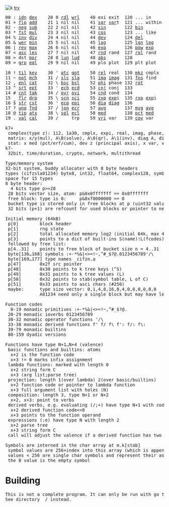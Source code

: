 ![k](https://ktye.github.io/k32.png) [try](https://ktye.github.io)
<pre>00 : <a href="../../blob/master/k.go#L818">idn</a> <a href="../../blob/master/k.go#L490">dex</a>    20 0 <a href="../../blob/master/k.go#L3993">rdl</a> <a href="../../blob/master/k.go#L3997">wrl</a>    40 exi exit  120 ... in       60 <a href="../../blob/master/k.go#L4983">prm</a>   140
01 + <a href="../../blob/master/k.go#L819">flp</a> <a href="../../blob/master/k.go#L2312">add</a>    21 1 nil nil    41 <a href="../../blob/master/k.go#L2142">sqr</a> <a href="../../blob/master/k.go#L2142">sqr</a>t  121 ... within   61       141
02 - <a href="../../blob/master/k.go#L858">neg</a> <a href="../../blob/master/k.go#L2313">sub</a>    22 2 nil nil    42 <a href="../../blob/master/k.go#L2145">sin</a>       122 <a href="../../blob/master/k.go#L4264">bin</a>          62       142
03 * <a href="../../blob/master/k.go#L861">fst</a> <a href="../../blob/master/k.go#L2314">mul</a>    23 3 nil nil    43 <a href="../../blob/master/k.go#L2148">cos</a>       123 ... like     63       143
04 % <a href="../../blob/master/k.go#L899">inv</a> <a href="../../blob/master/k.go#L2315">div</a>    24 4 nil nil    44 <a href="../../blob/master/k.go#L5562">dev</a>       124 <a href="../../blob/master/k.go#L4950">del</a>          64       144
05 & <a href="../../blob/master/k.go#L902">wer</a> <a href="../../blob/master/k.go#L2316">min</a>    25 5 nil nil    45 <a href="../../blob/master/k.go#L2159">log</a>       125 <a href="../../blob/master/k.go#L2321">lgn</a> <a href="../../blob/master/k.go#L2159">log</a>      65       145
06 | <a href="../../blob/master/k.go#L928">rev</a> <a href="../../blob/master/k.go#L2317">max</a>    26 6 nil nil    46 <a href="../../blob/master/k.go#L2162">exp</a>       126 <a href="../../blob/master/k.go#L2324">pow</a> <a href="../../blob/master/k.go#L2162">exp</a>      66       146
07 < <a href="../../blob/master/k.go#L959">asc</a> <a href="../../blob/master/k.go#L2318">les</a>    27 7 nil nil    47 <a href="../../blob/master/k.go#L5082">rnd</a> rand  127 <a href="../../blob/master/k.go#L5020">rol</a> rand     67       147
08 > dst <a href="../../blob/master/k.go#L2319">mor</a>    28 8 <a href="../../blob/master/k.go#L4004">lun</a> <a href="../../blob/master/k.go#L4009">lud</a>    48 <a href="../../blob/master/k.go#L2151">abs</a>       128              68       148
09 = <a href="../../blob/master/k.go#L1002">grp</a> <a href="../../blob/master/k.go#L2320">eql</a>    29 9 nil nil    49 plo plot  129 plt plot     69       149
                                                                          
10 ! <a href="../../blob/master/k.go#L1045">til</a> <a href="../../blob/master/k.go#L2365">key</a>    30 ' <a href="../../blob/master/k.go#L3513">qtc</a> <a href="../../blob/master/k.go#L3510">qot</a>    50 <a href="../../blob/master/k.go#L2165">rel</a> real  130 <a href="../../blob/master/k.go#L5485">mkz</a> cmplx    70       150
11 ~ <a href="../../blob/master/k.go#L1139">not</a> <a href="../../blob/master/k.go#L2404">mch</a>    31 / <a href="../../blob/master/k.go#L3514">slc</a> <a href="../../blob/master/k.go#L3511">sla</a>    51 <a href="../../blob/master/k.go#L2166">ima</a> <a href="../../blob/master/k.go#L2166">ima</a>g  131 <a href="../../blob/master/k.go#L3001">fns</a> find     71       151
12 , <a href="../../blob/master/k.go#L1161">enl</a> <a href="../../blob/master/k.go#L2447">cat</a>    32 \ <a href="../../blob/master/k.go#L3515">bsc</a> <a href="../../blob/master/k.go#L3512">bsl</a>    52 <a href="../../blob/master/k.go#L2167">phi</a> phase 132 <a href="../../blob/master/k.go#L2711">rot</a>          72       152
13 ^ <a href="../../blob/master/k.go#L1186">srt</a> <a href="../../blob/master/k.go#L2584">ept</a>    33 ' <a href="../../blob/master/k.go#L3522">ech</a> <a href="../../blob/master/k.go#L3576">ecd</a>    53 <a href="../../blob/master/k.go#L2195">cnj</a> conj  133              73       153
14 # <a href="../../blob/master/k.go#L1187">cnt</a> <a href="../../blob/master/k.go#L2611">tak</a>    34 / <a href="../../blob/master/k.go#L3701">ovr</a> <a href="../../blob/master/k.go#L3843">ovi</a>    54 <a href="../../blob/master/k.go#L5319">cnd</a> cond  134              74       154
15 _ <a href="../../blob/master/k.go#L1195">flr</a> <a href="../../blob/master/k.go#L2712">drp</a>    35 \ <a href="../../blob/master/k.go#L3762">scn</a> <a href="../../blob/master/k.go#L3876">sci</a>    55 <a href="../../blob/master/k.go#L2253">zxp</a> <a href="../../blob/master/k.go#L2162">exp</a>i  135 <a href="../../blob/master/k.go#L2216">rxp</a> <a href="../../blob/master/k.go#L2162">exp</a>i     75       155
16 $ <a href="../../blob/master/k.go#L1220">str</a> <a href="../../blob/master/k.go#L2833">cst</a>    36 ' <a href="../../blob/master/k.go#L3596">ecp</a> <a href="../../blob/master/k.go#L3653">epi</a>    56 <a href="../../blob/master/k.go#L1114">dia</a> <a href="../../blob/master/k.go#L1114">dia</a>g  136              76       156
17 ? <a href="../../blob/master/k.go#L1310">unq</a> <a href="../../blob/master/k.go#L2943">fnd</a>    37 / <a href="../../blob/master/k.go#L4158">jon</a> <a href="../../blob/master/k.go#L3673">ecr</a>    57 <a href="../../blob/master/k.go#L5657">avg</a>       137 <a href="../../blob/master/k.go#L5688">mvg</a> <a href="../../blob/master/k.go#L5657">avg</a>      77       157
18 @ <a href="../../blob/master/k.go#L1329">tip</a> <a href="../../blob/master/k.go#L3033">atx</a>    38 \ <a href="../../blob/master/k.go#L4125">spl</a> <a href="../../blob/master/k.go#L3687">ecl</a>    58 <a href="../../blob/master/k.go#L5793">med</a>       138 <a href="../../blob/master/k.go#L5805">pct</a> <a href="../../blob/master/k.go#L5793">med</a>      78       158
19 . <a href="../../blob/master/k.go#L1340">val</a> <a href="../../blob/master/k.go#L3361">cal</a>    39 /     trp    59 <a href="../../blob/master/k.go#L5588">vri</a> var   139 <a href="../../blob/master/k.go#L5609">cov</a> var      79       15

k7+
 complex(type z): 1i2, 1a30, cmplx, expi, real, imag, phase, conj, rand 3i(binormal)
 matrix: x/y(mul), A\B(solve), A\0(qr), A\1(inv), diag A, diag v, norm, cond
 stat: x med (pct/erf/cum), dev z (principal axis), x var, var z (cov), x avg (cum/win/exp)
k7-
 32bit, time/duration, crypto, network, multithread
 
Type/memory system
32-bit system, buddy allocater with 8 byte headers
types (cifzsla01234) byte8, int32, float64, complex128, symbol64, list32, dict64, funcs
space for 15 types
8 byte header:
  4 bits type p>>28
 28 bits vector size, atom: p&0x0fffffff == 0x0fffffff
 free block: type is 0:     p&0xf0000000 == 0
 bucket type is stored only in free blocks at p (uint32 value)
 32 bits (p+1) are refcount for used blocks or pointer to next free

Initial memory (64kB)
 p[0]        block header
 p[1]        rng state
 p[2]        total allocated memory log2 (initial 64k, max 4G) uint32
 p[3]        points to a dict of built-ins S(name)!L(fcodes)
 followed by free list:
 p[4..31]    points to free block of bucket size n = 4..31
 byte[136…168] symbols :+-*%&|<>=!~,^#_$?@.0123456789'/\
 byte[169…177] type names _cifzn.a
 p[47]       0x2f src pointer
 p[48]       0x30 points to k tree keys (^S)
 p[49]       0x31 points to k tree values (L)
 p[50]       0x32 points to stab(symbol table, L of C)
 p[51]       0x33 points to asci chars (#256)
 maybe:      type size vector: 0,1,4,8,16,8,4,0,0,0,0,0,0
             A01234 need only a single block but may have length>0

Function codes
  0-19 monadic primitives :+-*%&|<>=!~,^#_$?@.
 20-29 monadic ioverbs 0123456789
 30-32 monadic operator functions '/\
 33-38 monadic derived functions f' f/ f\ f': f/: f\:
 39-79 monadic builtins
 80-159 dyadic versions

Functions have type N+1…N+4 (valence)
 basic functions and builtins: atoms
  x+2 is the function code
  x+3 != 0 marks infix assignment
 lambda functions: marked with length 0
  x+2 string form C
  x+3 (arg list;parse tree)
 projection: length 1(over lambda) 2(over basic/builtins)
  x+2 function code or pointer to lambda function
  x+3 full argument list with holes (N)
 composition: length 3, type N+1 or N+2
  x+2, x+3: point to verbs
 derived verbs, e.g. evaluating (/;+) have type N+1 with code > 256
  x+2 derived function code<<8
  x+3 points to the function operand
 expressions (:e) have type N with length 2
  x+2 parse tree
  x+3 string form C
 call will adjust the valence if a derived function has two arguments
 
Symbols are interned in the char array at m.k[stab]
 symbol values are 256+index into this array (which is append only)
 values < 256 are single char symbols and represent their ascii value
 the 0 value is the empty symbol
</pre>

# Building
<pre>
This is not a complete program. It can only be run with go test.
See directory _/ instead.
</pre>
